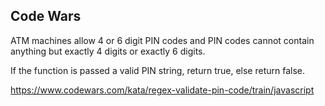 ## Code Wars
ATM machines allow 4 or 6 digit PIN codes and PIN codes cannot contain anything but exactly 4 digits or exactly 6 digits.

If the function is passed a valid PIN string, return true, else return false.

https://www.codewars.com/kata/regex-validate-pin-code/train/javascript